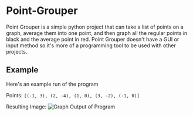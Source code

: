 # Point-Grouper
Point Grouper is a simple python project that can take a list of points on a graph, average them into one point, and then graph all the regular points in black and the average point in red. Point Grouper doesn't have a GUI or input method so it's more of a programming tool to be used with other projects.

## Example
Here's an example run of the program

Points: `[(-1, 3), (2, -4), (1, 0), (3, -2), (-1, 0)]`

Resulting Image:
![Graph Output of Program]("https://imgur.com/NAtrpGu")